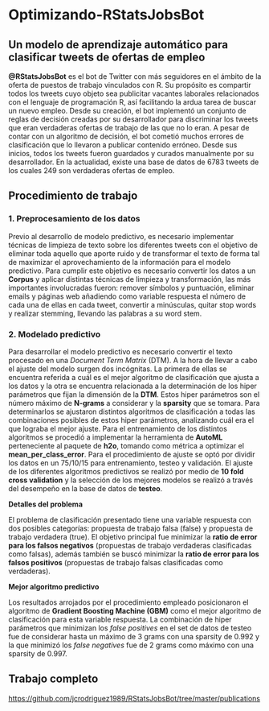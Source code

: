 # Optimizando-RStatsJobsBot

## Un modelo de aprendizaje automático para clasificar tweets de ofertas de empleo

**\@RStatsJobsBot** es el bot de Twitter con más seguidores en el ámbito de la oferta de puestos de trabajo vinculados con R. Su propósito es compartir todos los tweets cuyo objeto sea publicitar vacantes laborales relacionados con el lenguaje de programación R, así facilitando la ardua tarea de buscar un nuevo empleo. Desde su creación, el bot implementó un conjunto de reglas de decisión creadas por su desarrollador para discriminar los tweets que eran verdaderas ofertas de trabajo de las que no lo eran. A pesar de contar con un algoritmo de decisión, el bot cometió muchos errores de clasificación que lo llevaron a publicar contenido erróneo. Desde sus inicios, todos los tweets fueron guardados y curados manualmente por su desarrollador. En la actualidad, existe una base de datos de 6783 tweets de los cuales 249 son verdaderas ofertas de empleo.  

## Procedimiento de trabajo

### **1.** Preprocesamiento de los datos

Previo al desarrollo de modelo predictivo, es necesario implementar técnicas de limpieza de texto sobre los diferentes tweets con el objetivo de eliminar toda aquello que aporte ruido y de transformar el texto de forma tal de maximizar el aprovechamiento de la información para el modelo predictivo.  Para cumplir este objetivo es necesario convertir los datos a un **Corpus** y aplicar distintas técnicas de limpieza y transformación, las más importantes involucradas fueron: remover símbolos y puntuación, eliminar emails y páginas web añadiendo como variable respuesta el número de cada una de ellas en cada tweet, convertir a minúsculas, quitar stop words y realizar stemming, llevando las palabras a su word stem.  

### **2.** Modelado predictivo

Para desarrollar el modelo predictivo es necesario convertir el texto procesado en una *Document Term Matrix* (DTM). A la hora de llevar a cabo el ajuste del modelo surgen dos incógnitas. La primera de ellas se encuentra referida a cuál es el mejor algoritmo de clasificación que ajusta a los datos y la otra se encuentra relacionada a la determinación de los hiper parámetros que fijan la dimensión de la **DTM**. Estos hiper parámetros son el número máximo de **N-grams** a considerar y la **sparsity** que se tomara. Para determinarlos se ajustaron distintos algoritmos de clasificación a todas las combinaciones posibles de estos hiper parámetros, analizando cuál era el que lograba el mejor ajuste. Para el entrenamiento de los distintos algoritmos se procedió a implementar la herramienta de **AutoML** perteneciente al paquete de **h2o**, tomando como métrica a optimizar el **mean_per_class_error**. Para el procedimiento de ajuste se optó por dividir los datos en un 75/10/15 para entrenamiento, testeo y validación. El ajuste de los diferentes algoritmos predictivos se realizó por medio de **10 fold cross validation** y la selección de los mejores modelos se realizó a través del desempeño en la base de datos de **testeo**.

**Detalles del problema**

El problema de clasificación presentado tiene una variable respuesta con dos posibles categorías: propuesta de trabajo falsa (false) y propuesta de trabajo verdadera (true). El objetivo principal fue minimizar la **ratio de error para los falsos negativos** (propuestas de trabajo verdaderas clasificadas como falsas), además también se buscó minimizar la **ratio de error para los falsos positivos** (propuestas de trabajo falsas clasificadas como verdaderas). 

**Mejor algoritmo predictivo**

Los resultados arrojados por el procedimiento empleado posicionaron el algoritmo de **Gradient Boosting Machine (GBM)** como el mejor algoritmo de clasificación para esta variable respuesta. La combinación de hiper parámetros que minimizan los *false positives* en el set de datos de testeo fue de considerar hasta un máximo de 3 grams con una sparsity de 0.992 y la que minimizó los *false negatives* fue de 2 grams como máximo con una sparsity de 0.997.

## Trabajo completo

https://github.com/jcrodriguez1989/RStatsJobsBot/tree/master/publications
